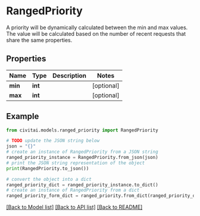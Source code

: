# RangedPriority

A priority will be dynamically calculated between the min and max values.   The value will be calculated based on the number of recent requests that share the same properties.

## Properties

Name | Type | Description | Notes
------------ | ------------- | ------------- | -------------
**min** | **int** |  | [optional] 
**max** | **int** |  | [optional] 

## Example

```python
from civitai.models.ranged_priority import RangedPriority

# TODO update the JSON string below
json = "{}"
# create an instance of RangedPriority from a JSON string
ranged_priority_instance = RangedPriority.from_json(json)
# print the JSON string representation of the object
print(RangedPriority.to_json())

# convert the object into a dict
ranged_priority_dict = ranged_priority_instance.to_dict()
# create an instance of RangedPriority from a dict
ranged_priority_form_dict = ranged_priority.from_dict(ranged_priority_dict)
```
[[Back to Model list]](../README.md#documentation-for-models) [[Back to API list]](../README.md#documentation-for-api-endpoints) [[Back to README]](../README.md)


